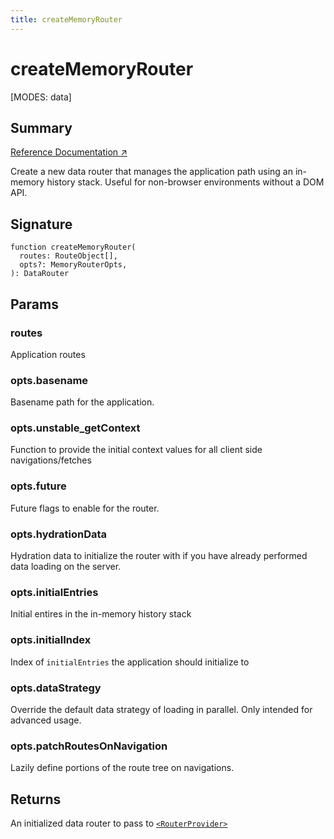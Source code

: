```yaml
---
title: createMemoryRouter
---
```


# createMemoryRouter

<!--
⚠️ ⚠️ IMPORTANT ⚠️ ⚠️ 

Thank you for helping improve our documentation!

This file is auto-generated from the JSDoc comments in the source
code, so please edit the JSDoc comments in the file below and this
file will be re-generated once those changes are merged.

https://github.com/remix-run/react-router/blob/main/packages/react-router/lib/components.tsx
-->

[MODES: data]

## Summary

[Reference Documentation ↗](https://api.reactrouter.com/v7/functions/react_router.createMemoryRouter.html)

Create a new data router that manages the application path using an in-memory
history stack.  Useful for non-browser environments without a DOM API.

## Signature

```tsx
function createMemoryRouter(
  routes: RouteObject[],
  opts?: MemoryRouterOpts,
): DataRouter
```

## Params

### routes

Application routes

### opts.basename

Basename path for the application.

### opts.unstable_getContext

Function to provide the initial context values for all client side navigations/fetches

### opts.future

Future flags to enable for the router.

### opts.hydrationData

Hydration data to initialize the router with if you have already performed
data loading on the server.

### opts.initialEntries

Initial entires in the in-memory history stack

### opts.initialIndex

Index of `initialEntries` the application should initialize to

### opts.dataStrategy

Override the default data strategy of loading in parallel.
Only intended for advanced usage.

### opts.patchRoutesOnNavigation

Lazily define portions of the route tree on navigations.

## Returns

An initialized data router to pass to [`<RouterProvider>`](../data-routers/RouterProvider)

